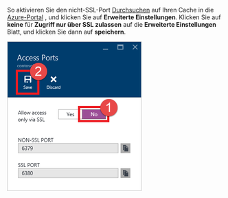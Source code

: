 So aktivieren Sie den nicht-SSL-Port [Durchsuchen](../articles/redis-cache/cache-configure.md#configure-redis-cache-settings) auf Ihren Cache in die [Azure-Portal](https://portal.azure.com) , und klicken Sie auf **Erweiterte Einstellungen**. Klicken Sie auf **keine** für **Zugriff nur über SSL zulassen** auf die **Erweiterte Einstellungen** Blatt, und klicken Sie dann auf **speichern**.

![Redis cacheeinstellungen](media/redis-cache-non-ssl-port/redis-cache-non-ssl-port.png)

